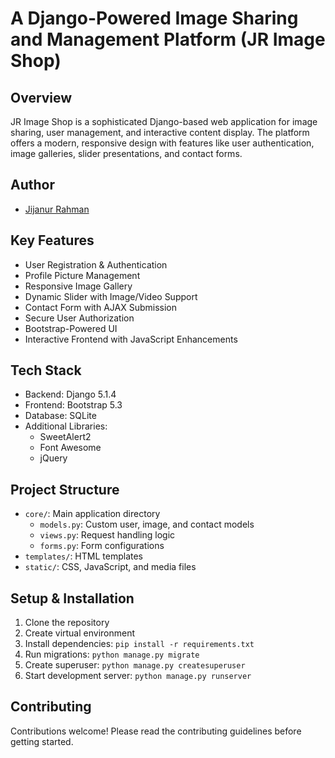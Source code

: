 # A Django-Powered Image Sharing and Management Platform (JR Image Shop)

## Overview

JR Image Shop is a sophisticated Django-based web application for image sharing, user management, and interactive content display. The platform offers a modern, responsive design with features like user authentication, image galleries, slider presentations, and contact forms.

## Author
- [Jijanur Rahman](https://jijanurrahman.netlify.app)

## Key Features

- User Registration & Authentication
- Profile Picture Management
- Responsive Image Gallery
- Dynamic Slider with Image/Video Support
- Contact Form with AJAX Submission
- Secure User Authorization
- Bootstrap-Powered UI
- Interactive Frontend with JavaScript Enhancements

## Tech Stack

- Backend: Django 5.1.4
- Frontend: Bootstrap 5.3
- Database: SQLite
- Additional Libraries:
  - SweetAlert2
  - Font Awesome
  - jQuery

## Project Structure

- `core/`: Main application directory
  - `models.py`: Custom user, image, and contact models
  - `views.py`: Request handling logic
  - `forms.py`: Form configurations
- `templates/`: HTML templates
- `static/`: CSS, JavaScript, and media files

## Setup & Installation

1. Clone the repository
2. Create virtual environment
3. Install dependencies: `pip install -r requirements.txt`
4. Run migrations: `python manage.py migrate`
5. Create superuser: `python manage.py createsuperuser`
6. Start development server: `python manage.py runserver`



## Contributing

Contributions welcome! Please read the contributing guidelines before getting started.
